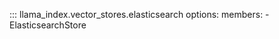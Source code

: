::: llama_index.vector_stores.elasticsearch
    options:
      members:
        - ElasticsearchStore
